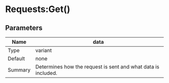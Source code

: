 # Requests:Get()
## Parameters
| Name | data |
--- | ---
| Type | variant |
| Default | none |
| Summary | Determines how the request is sent and what data is included. |


